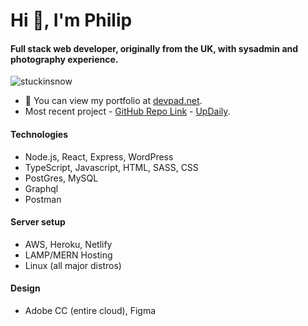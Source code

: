 # Hi 👋, I'm Philip 
#### Full stack web developer, originally from the UK, with sysadmin and photography experience.

<p align="left"> <img src="https://komarev.com/ghpvc/?username=stuckinsnow&label=Profile%20views&color=0e75b6&style=flat" alt="stuckinsnow" /> </p>

- 🔭 You can view my portfolio at [devpad.net](https://devpad.net). 
- Most recent project - [GitHub Repo Link](https://github.com/updaily-ca/updaily-frontend) - [UpDaily](https://updaily.netlify.app/).

#### Technologies 

* Node.js, React, Express, WordPress
* TypeScript, Javascript, HTML, SASS, CSS
* PostGres, MySQL
* Graphql
* Postman 
  
#### Server setup

* AWS, Heroku, Netlify
* LAMP/MERN Hosting
* Linux (all major distros)

#### Design 

* Adobe CC (entire cloud), Figma
